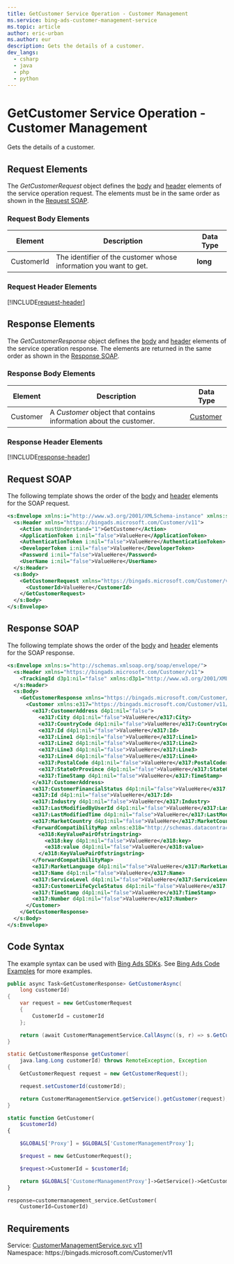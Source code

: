 ```yaml
---
title: GetCustomer Service Operation - Customer Management
ms.service: bing-ads-customer-management-service
ms.topic: article
author: eric-urban
ms.author: eur
description: Gets the details of a customer.
dev_langs: 
  - csharp
  - java
  - php
  - python
---
```

# GetCustomer Service Operation - Customer Management
Gets the details of a customer.

## <a name="request"></a>Request Elements
The *GetCustomerRequest* object defines the [body](#request-body) and [header](#request-header) elements of the service operation request. The elements must be in the same order as shown in the [Request SOAP](#request-soap). 

### <a name="request-body"></a>Request Body Elements

|Element|Description|Data Type|
|-----------|---------------|-------------|
|<a name="customerid"></a>CustomerId|The identifier of the customer whose information you want to get.|**long**|

### <a name="request-header"></a>Request Header Elements
[!INCLUDE[request-header](./includes/request-header.md)]

## <a name="response"></a>Response Elements
The *GetCustomerResponse* object defines the [body](#response-body) and [header](#response-header) elements of the service operation response. The elements are returned in the same order as shown in the [Response SOAP](#response-soap).

### <a name="response-body"></a>Response Body Elements

|Element|Description|Data Type|
|-----------|---------------|-------------|
|<a name="customer"></a>Customer|A *Customer* object that contains information about the customer.|[Customer](customer.md)|

### <a name="response-header"></a>Response Header Elements
[!INCLUDE[response-header](./includes/response-header.md)]

## <a name="request-soap"></a>Request SOAP
The following template shows the order of the [body](#request-body) and [header](#request-header) elements for the SOAP request.

```xml
<s:Envelope xmlns:i="http://www.w3.org/2001/XMLSchema-instance" xmlns:s="http://schemas.xmlsoap.org/soap/envelope/">
  <s:Header xmlns="https://bingads.microsoft.com/Customer/v11">
    <Action mustUnderstand="1">GetCustomer</Action>
    <ApplicationToken i:nil="false">ValueHere</ApplicationToken>
    <AuthenticationToken i:nil="false">ValueHere</AuthenticationToken>
    <DeveloperToken i:nil="false">ValueHere</DeveloperToken>
    <Password i:nil="false">ValueHere</Password>
    <UserName i:nil="false">ValueHere</UserName>
  </s:Header>
  <s:Body>
    <GetCustomerRequest xmlns="https://bingads.microsoft.com/Customer/v11">
      <CustomerId>ValueHere</CustomerId>
    </GetCustomerRequest>
  </s:Body>
</s:Envelope>
```

## <a name="response-soap"></a>Response SOAP
The following template shows the order of the [body](#response-body) and [header](#response-header) elements for the SOAP response.

```xml
<s:Envelope xmlns:s="http://schemas.xmlsoap.org/soap/envelope/">
  <s:Header xmlns="https://bingads.microsoft.com/Customer/v11">
    <TrackingId d3p1:nil="false" xmlns:d3p1="http://www.w3.org/2001/XMLSchema-instance">ValueHere</TrackingId>
  </s:Header>
  <s:Body>
    <GetCustomerResponse xmlns="https://bingads.microsoft.com/Customer/v11">
      <Customer xmlns:e317="https://bingads.microsoft.com/Customer/v11/Entities" d4p1:nil="false" xmlns:d4p1="http://www.w3.org/2001/XMLSchema-instance">
        <e317:CustomerAddress d4p1:nil="false">
          <e317:City d4p1:nil="false">ValueHere</e317:City>
          <e317:CountryCode d4p1:nil="false">ValueHere</e317:CountryCode>
          <e317:Id d4p1:nil="false">ValueHere</e317:Id>
          <e317:Line1 d4p1:nil="false">ValueHere</e317:Line1>
          <e317:Line2 d4p1:nil="false">ValueHere</e317:Line2>
          <e317:Line3 d4p1:nil="false">ValueHere</e317:Line3>
          <e317:Line4 d4p1:nil="false">ValueHere</e317:Line4>
          <e317:PostalCode d4p1:nil="false">ValueHere</e317:PostalCode>
          <e317:StateOrProvince d4p1:nil="false">ValueHere</e317:StateOrProvince>
          <e317:TimeStamp d4p1:nil="false">ValueHere</e317:TimeStamp>
        </e317:CustomerAddress>
        <e317:CustomerFinancialStatus d4p1:nil="false">ValueHere</e317:CustomerFinancialStatus>
        <e317:Id d4p1:nil="false">ValueHere</e317:Id>
        <e317:Industry d4p1:nil="false">ValueHere</e317:Industry>
        <e317:LastModifiedByUserId d4p1:nil="false">ValueHere</e317:LastModifiedByUserId>
        <e317:LastModifiedTime d4p1:nil="false">ValueHere</e317:LastModifiedTime>
        <e317:MarketCountry d4p1:nil="false">ValueHere</e317:MarketCountry>
        <ForwardCompatibilityMap xmlns:e318="http://schemas.datacontract.org/2004/07/System.Collections.Generic" d4p1:nil="false">
          <e318:KeyValuePairOfstringstring>
            <e318:key d4p1:nil="false">ValueHere</e318:key>
            <e318:value d4p1:nil="false">ValueHere</e318:value>
          </e318:KeyValuePairOfstringstring>
        </ForwardCompatibilityMap>
        <e317:MarketLanguage d4p1:nil="false">ValueHere</e317:MarketLanguage>
        <e317:Name d4p1:nil="false">ValueHere</e317:Name>
        <e317:ServiceLevel d4p1:nil="false">ValueHere</e317:ServiceLevel>
        <e317:CustomerLifeCycleStatus d4p1:nil="false">ValueHere</e317:CustomerLifeCycleStatus>
        <e317:TimeStamp d4p1:nil="false">ValueHere</e317:TimeStamp>
        <e317:Number d4p1:nil="false">ValueHere</e317:Number>
      </Customer>
    </GetCustomerResponse>
  </s:Body>
</s:Envelope>
```

## <a name="example"></a>Code Syntax
The example syntax can be used with [Bing Ads SDKs](bingads/guides/client-libraries.md). See [Bing Ads Code Examples](bingads/guides/code-examples.md) for more examples.
```csharp
public async Task<GetCustomerResponse> GetCustomerAsync(
	long customerId)
{
	var request = new GetCustomerRequest
	{
		CustomerId = customerId
	};

	return (await CustomerManagementService.CallAsync((s, r) => s.GetCustomerAsync(r), request));
}
```
```java
static GetCustomerResponse getCustomer(
	java.lang.Long customerId) throws RemoteException, Exception
{
	GetCustomerRequest request = new GetCustomerRequest();

	request.setCustomerId(customerId);

	return CustomerManagementService.getService().getCustomer(request);
}
```
```php
static function GetCustomer(
	$customerId)
{

	$GLOBALS['Proxy'] = $GLOBALS['CustomerManagementProxy'];

	$request = new GetCustomerRequest();

	$request->CustomerId = $customerId;

	return $GLOBALS['CustomerManagementProxy']->GetService()->GetCustomer($request);
}
```
```python
response=customermanagement_service.GetCustomer(
	CustomerId=CustomerId)
```

## Requirements
Service: [CustomerManagementService.svc v11](https://clientcenter.api.bingads.microsoft.com/Api/CustomerManagement/v11/CustomerManagementService.svc)  
Namespace: https\://bingads.microsoft.com/Customer/v11  

